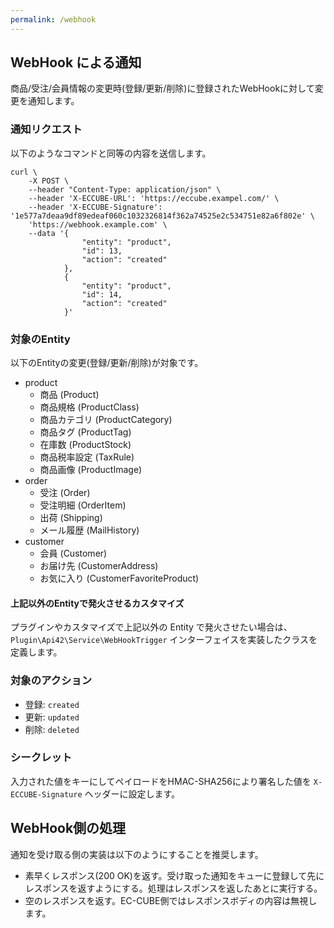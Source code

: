 ```yaml
---
permalink: /webhook
---
```


## WebHook による通知

商品/受注/会員情報の変更時(登録/更新/削除)に登録されたWebHookに対して変更を通知します。

### 通知リクエスト

以下のようなコマンドと同等の内容を送信します。

```
curl \
    -X POST \
    --header "Content-Type: application/json" \
    --header 'X-ECCUBE-URL': 'https://eccube.exampel.com/' \
    --header 'X-ECCUBE-Signature': '1e577a7deaa9df89edeaf060c1032326814f362a74525e2c534751e82a6f802e' \
    'https://webhook.example.com' \
    --data '{
                "entity": "product",
                "id": 13,
                "action": "created"
            },
            {
                "entity": "product",
                "id": 14,
                "action": "created"
            }'
```

### 対象のEntity

以下のEntityの変更(登録/更新/削除)が対象です。

- product
  - 商品 (Product)
  - 商品規格 (ProductClass)
  - 商品カテゴリ (ProductCategory)
  - 商品タグ (ProductTag)
  - 在庫数 (ProductStock)
  - 商品税率設定 (TaxRule)
  - 商品画像 (ProductImage)
- order
  - 受注 (Order)
  - 受注明細 (OrderItem)
  - 出荷 (Shipping)
  - メール履歴 (MailHistory)
- customer
  - 会員 (Customer)
  - お届け先 (CustomerAddress)
  - お気に入り (CustomerFavoriteProduct)

#### 上記以外のEntityで発火させるカスタマイズ

プラグインやカスタマイズで上記以外の Entity で発火させたい場合は、 `Plugin\Api42\Service\WebHookTrigger` インターフェイスを実装したクラスを定義します。

### 対象のアクション

- 登録: `created`
- 更新: `updated`
- 削除: `deleted`

### シークレット

入力された値をキーにしてペイロードをHMAC-SHA256により署名した値を `X-ECCUBE-Signature` ヘッダーに設定します。

## WebHook側の処理

通知を受け取る側の実装は以下のようにすることを推奨します。

- 素早くレスポンス(200 OK)を返す。受け取った通知をキューに登録して先にレスポンスを返すようにする。処理はレスポンスを返したあとに実行する。
- 空のレスポンスを返す。EC-CUBE側ではレスポンスボディの内容は無視します。
